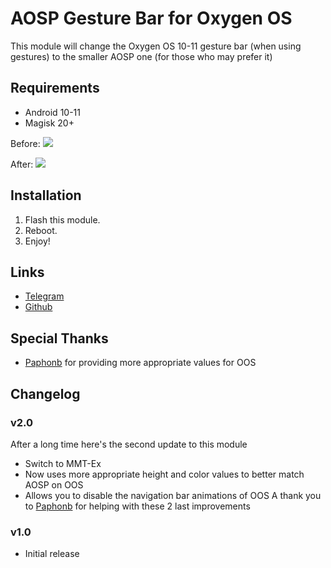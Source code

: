 # AOSP Gesture Bar for Oxygen OS

This module will change the Oxygen OS 10-11 gesture bar (when using gestures) to the smaller AOSP one (for those who may prefer it)

## Requirements
- Android 10-11
- Magisk 20+

Before:
![](https://i.imgur.com/vd1i2tW.png)

After:
![](https://i.imgur.com/QAdxCbd.png)





## Installation
1. Flash this module.
2. Reboot.
3. Enjoy!

## Links
- [Telegram](https://t.me/PannekoX)
- [Github](https://github.com/Magisk-Modules-Repo/aospill)

## Special Thanks
- [Paphonb](https://github.com/paphonb) for providing more appropriate values for OOS


## Changelog
### v2.0
 After a long time here's the second update to this module
- Switch to MMT-Ex
- Now uses more appropriate height and color values to better match AOSP on OOS 
- Allows you to disable the navigation bar animations of OOS 
 A thank you to [Paphonb](https://github.com/paphonb) for helping with these 2 last improvements 
### v1.0
- Initial release
